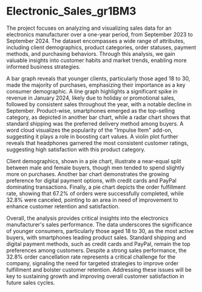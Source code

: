 # Electronic_Sales_gr1BM3

The project focuses on analyzing and visualizing sales data for an electronics manufacturer over a one-year period, from September 2023 to September 2024. The dataset encompasses a wide range of attributes, including client demographics, product categories, order statuses, payment methods, and purchasing behaviors. Through this analysis, we gain valuable insights into customer habits and market trends, enabling more informed business strategies.

A bar graph reveals that younger clients, particularly those aged 18 to 30, made the majority of purchases, emphasizing their importance as a key consumer demographic. A line graph highlights a significant spike in revenue in January 2024, likely due to holiday or promotional sales, followed by consistent sales throughout the year, with a notable decline in September. Product-wise, smartphones emerged as the top-selling category, as depicted in another bar chart, while a radar chart shows that standard shipping was the preferred delivery method among buyers. A word cloud visualizes the popularity of the "Impulse Item" add-on, suggesting it plays a role in boosting cart values. A violin plot further reveals that headphones garnered the most consistent customer ratings, suggesting high satisfaction with this product category.

Client demographics, shown in a pie chart, illustrate a near-equal split between male and female buyers, though men tended to spend slightly more on purchases. Another bar chart demonstrates the growing preference for digital payment options, with credit cards and PayPal dominating transactions. Finally, a pie chart depicts the order fulfillment rate, showing that 67.2% of orders were successfully completed, while 32.8% were canceled, pointing to an area in need of improvement to enhance customer retention and satisfaction.

Overall, the analysis provides critical insights into the electronics manufacturer's sales performance. The data underscores the significance of younger consumers, particularly those aged 18 to 30, as the most active buyers, with smartphones leading product sales. Standard shipping and digital payment methods, such as credit cards and PayPal, remain the top preferences among customers. Despite a strong sales performance, the 32.8% order cancellation rate represents a critical challenge for the company, signaling the need for targeted strategies to improve order fulfillment and bolster customer retention. Addressing these issues will be key to sustaining growth and improving overall customer satisfaction in future sales cycles.
